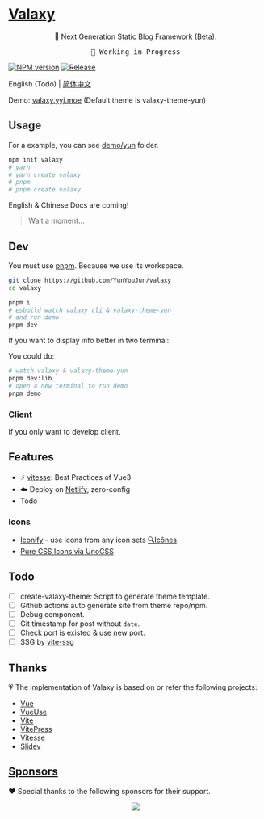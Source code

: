 <p align="center">
<h1><a href="https://valaxy.netlify.app">Valaxy</a></h1>
</a>

<p align="center">
🌌 Next Generation Static Blog Framework (Beta).
</p>

<pre align="center">
🧪 Working in Progress
</pre>

[![NPM version](https://img.shields.io/npm/v/valaxy?color=0078E7)](https://www.npmjs.com/package/valaxy)
[![Release](https://github.com/YunYouJun/valaxy/actions/workflows/release.yml/badge.svg)](https://github.com/YunYouJun/valaxy/actions/workflows/release.yml)

English (Todo) | [简体中文](./README.zh-CN.md)

Demo: [valaxy.yyj.moe](https://valaxy.yyj.moe) (Default theme is valaxy-theme-yun)

## Usage

For a example, you can see [demo/yun](./demo/yun/) folder.

```bash
npm init valaxy
# yarn
# yarn create valaxy
# pnpm
# pnpm create valaxy
```

English & Chinese Docs are coming!

> Wait a moment...

## Dev

You must use [pnpm](https://pnpm.io/). Because we use its workspace.

```bash
git clone https://github.com/YunYouJun/valaxy
cd valaxy

pnpm i
# esbuild watch valaxy cli & valaxy-theme-yun
# and run demo
pnpm dev
```

If you want to display info better in two terminal:

You could do:

```bash
# watch valaxy & valaxy-theme-yun
pnpm dev:lib
# open a new terminal to run demo
pnpm demo
```

### Client

If you only want to develop client.

## Features

- ⚡️ [vitesse](https://github.com/antfu/vitesse): Best Practices of Vue3
- ☁️ Deploy on [Netlify](https://www.netlify.com/), zero-config
- Todo

### Icons

- [Iconify](https://iconify.design) - use icons from any icon sets [🔍Icônes](https://icones.netlify.app/)
- [Pure CSS Icons via UnoCSS](https://github.com/antfu/unocss/tree/main/packages/preset-icons)

## Todo

- [ ] create-valaxy-theme: Script to generate theme template.
- [ ] Github actions auto generate site from theme repo/npm.
- [ ] Debug component.
- [ ] Git timestamp for post without `date`.
- [ ] Check port is existed & use new port.
- [ ] SSG by [vite-ssg](https://github.com/antfu/vite-ssg)

## Thanks

💗 The implementation of Valaxy is based on or refer the following projects:

- [Vue](https://github.com/vuejs/core)
- [VueUse](https://github.com/vueuse/vueuse)
- [Vite](https://github.com/vitejs/vite)
- [VitePress](https://github.com/vuejs/vitepress)
- [Vitesse](https://github.com/antfu/vitesse)
- [Slidev](https://github.com/slidevjs/slidev)

## [Sponsors](https://sponsors.yunyoujun.cn)

❤️ Special thanks to the following sponsors for their support.

<p align="center">
  <a href="https://cdn.jsdelivr.net/gh/YunYouJun/sponsors/public/sponsors.svg">
    <img src='https://cdn.jsdelivr.net/gh/YunYouJun/sponsors/public/sponsors.svg'/>
  </a>
</p>
